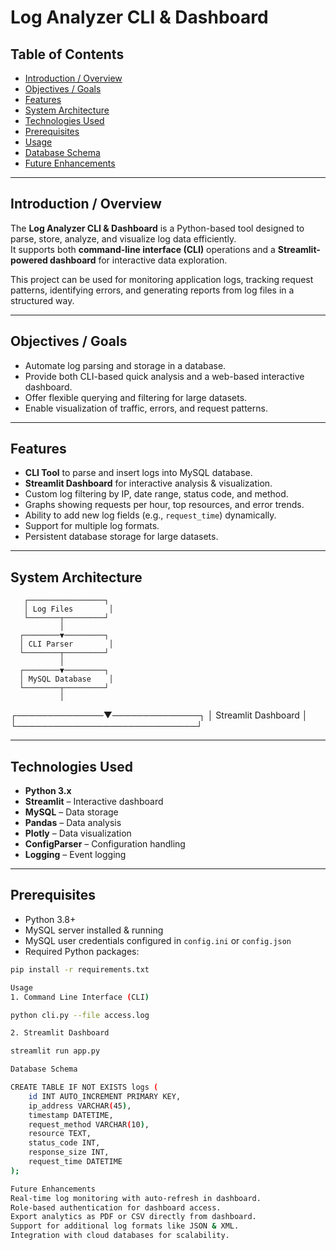 # Log Analyzer CLI & Dashboard

## Table of Contents
- [Introduction / Overview](#introduction--overview)
- [Objectives / Goals](#objectives--goals)
- [Features](#features)
- [System Architecture](#system-architecture)
- [Technologies Used](#technologies-used)
- [Prerequisites](#prerequisites)
- [Usage](#usage)
- [Database Schema](#database-schema)
- [Future Enhancements](#future-enhancements)

---

## Introduction / Overview
The **Log Analyzer CLI & Dashboard** is a Python-based tool designed to parse, store, analyze, and visualize log data efficiently.  
It supports both **command-line interface (CLI)** operations and a **Streamlit-powered dashboard** for interactive data exploration.

This project can be used for monitoring application logs, tracking request patterns, identifying errors, and generating reports from log files in a structured way.

---

## Objectives / Goals
- Automate log parsing and storage in a database.
- Provide both CLI-based quick analysis and a web-based interactive dashboard.
- Offer flexible querying and filtering for large datasets.
- Enable visualization of traffic, errors, and request patterns.

---

## Features
- **CLI Tool** to parse and insert logs into MySQL database.
- **Streamlit Dashboard** for interactive analysis & visualization.
- Custom log filtering by IP, date range, status code, and method.
- Graphs showing requests per hour, top resources, and error trends.
- Ability to add new log fields (e.g., `request_time`) dynamically.
- Support for multiple log formats.
- Persistent database storage for large datasets.

---

## System Architecture
       ┌─────────────────┐
       │ Log Files        │
       └───────┬─────────┘
               │
      ┌────────▼─────────┐
      │ CLI Parser        │
      └────────┬─────────┘
               │
      ┌────────▼─────────┐
      │ MySQL Database    │
      └────────┬─────────┘
               │
┌──────────────▼──────────────┐
│ Streamlit Dashboard          │
└─────────────────────────────┘



---

## Technologies Used
- **Python 3.x**
- **Streamlit** – Interactive dashboard
- **MySQL** – Data storage
- **Pandas** – Data analysis
- **Plotly** – Data visualization
- **ConfigParser** – Configuration handling
- **Logging** – Event logging

---

## Prerequisites
- Python 3.8+
- MySQL server installed & running
- MySQL user credentials configured in `config.ini` or `config.json`
- Required Python packages:
```bash
pip install -r requirements.txt

Usage
1. Command Line Interface (CLI)

python cli.py --file access.log

2. Streamlit Dashboard

streamlit run app.py

Database Schema

CREATE TABLE IF NOT EXISTS logs (
    id INT AUTO_INCREMENT PRIMARY KEY,
    ip_address VARCHAR(45),
    timestamp DATETIME,
    request_method VARCHAR(10),
    resource TEXT,
    status_code INT,
    response_size INT,
    request_time DATETIME
);

Future Enhancements
Real-time log monitoring with auto-refresh in dashboard.
Role-based authentication for dashboard access.
Export analytics as PDF or CSV directly from dashboard.
Support for additional log formats like JSON & XML.
Integration with cloud databases for scalability.
